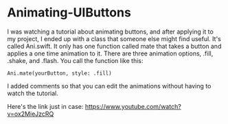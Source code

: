 # Animating-UIButtons

I was watching a tutorial about animating buttons, and after applying it to my project, I ended up with a class that someone
else might find useful. It's called Ani.swift. It only has one function called mate that takes a button and applies a one time
animation to it. There are three animation options, .fill, .shake, and .flash. You call the function like this:

	Ani.mate(yourButton, style: .fill)

I added comments so that you can edit the animations without having to watch the tutorial.

Here's the link just in case: https://www.youtube.com/watch?v=ox2MieJzcRQ

